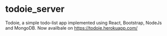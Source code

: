 # todoie_server

Todoie, a simple todo-list app implemented using React, Bootstrap, NodeJs and MongoDB.
Now availbale on https://todoie.herokuapp.com/
